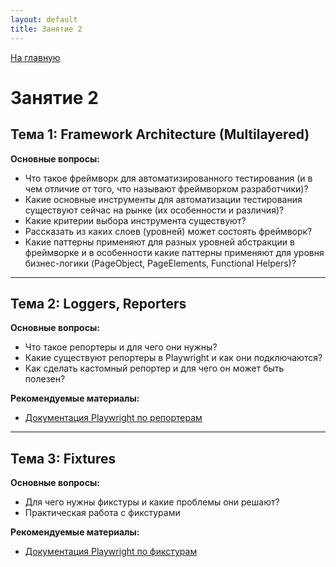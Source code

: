 ```yaml
---
layout: default
title: Занятие 2
---
```


[На главную](../..)

# Занятие 2

## Тема 1: Framework Architecture (Multilayered)

**Основные вопросы:**
- Что такое фреймворк для автоматизированного тестирования (и в чем отличие от того, что называют фреймворком разработчики)?
- Какие основные инструменты для автоматизации тестирования существуют сейчас на рынке (их особенности и различия)?
- Какие критерии выбора инструмента существуют?
- Рассказать из каких слоев (уровней) может состоять фреймворк?
- Какие паттерны применяют для разных уровней абстракции в фреймворке и в особенности какие паттерны применяют для уровня бизнес-логики (PageObject, PageElements, Functional Helpers)?

---

## Тема 2: Loggers, Reporters

**Основные вопросы:**
- Что такое репортеры и для чего они нужны?
- Какие существуют репортеры в Playwright и как они подключаются?
- Как сделать кастомный репортер и для чего он может быть полезен?

**Рекомендуемые материалы:**
- [Документация Playwright по репортерам](https://playwright.dev/docs/test-reporters)

---

## Тема 3: Fixtures

**Основные вопросы:**
- Для чего нужны фикстуры и какие проблемы они решают?
- Практическая работа с фикстурами

**Рекомендуемые материалы:**
- [Документация Playwright по фикстурам](https://playwright.dev/docs/test-fixtures) 